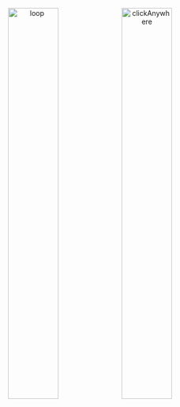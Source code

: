 <p align="center">
  <img src="https://github.com/user-attachments/assets/74491b47-94a8-45dc-9012-5149f85bfc2c" alt="loop" width="45%" />
  <img src="https://github.com/user-attachments/assets/bfa8fbf6-6e6d-4e47-9b15-9311f5632bf1" alt="clickAnywhere" width="45%" />
</p>
